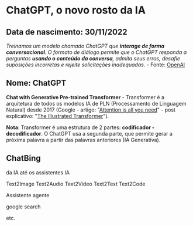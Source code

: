 # ChatGPT, o novo rosto da IA

## Data de nascimento: 30/11/2022

*Treinamos um modelo chamado ChatGPT que **interage de forma conversacional**. O formato de diálogo permite que o ChatGPT responda a perguntas **usando o conteúdo da conversa**, admita seus erros, desafie suposições incorretas e rejeite solicitações inadequadas.* - Fonte: [OpenAI](https://openai.com/blog/chatgpt)

## Nome: ChatGPT

**Chat with Generative Pre-trained Transformer** - Transformer é a arquitetura de todos os modelos IA de PLN (Processamento de Linguagem Natural) desde 2017 (Google - artigo: "[Attention is all you need](https://arxiv.org/abs/1706.03762)" - post explicativo: "[The Illustrated Transformer](http://jalammar.github.io/illustrated-transformer/)"). 

**Nota**: Transformer é uma estrutura de 2 partes: **codificador - decodificador**. O ChatGPT usa a segunda parte, que permite gerar a próxima palavra a partir das palavras anteriores (IA Generativa).
## ChatBing


da IA até os assistentes IA

Text2Image
Text2Audio
Text2Video
Text2Text
Text2Code

Assistente
agente

google search

etc.
